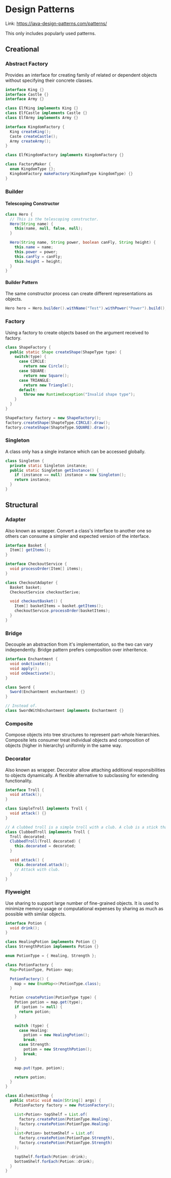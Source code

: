 # Design Patterns

Link: <https://java-design-patterns.com/patterns/>

This only includes popularly used patterns.

## Creational

### Abstract Factory

Provides an interface for creating family of related or dependent objects without specifying their concrete classes.

```java
interface King {}
interface Castle {}
interface Army {}

class ElfKing implements King {}
class ElfCastle implements Castle {}
class ElfArmy implements Army {}

interface KingdomFactory {
  King createKing();
  Caste createCastle();
  Army createArmy();
}

class ElfKingdomFactory implements KingdomFactory {}

class FactoryMaker {
  enum KingdomType {};
  KingdomFactory makeFactory(KingdomType kingdomType) {}
}
```

### Builder

#### Telescoping Constructor

```java
class Hero {
  // This is the telescoping constructor.
  Hero(String name) {
    this(name, null, false, null);
  }

  Hero(String name, String power, boolean canFly, String height) {
    this.name = name;
    this.power = power;
    this.canFly = canFly;
    this.height = height;
  }
}
```

#### Builder Pattern

The same constructor process can create different representations as objects.

```java
Hero hero = Hero.builder().withName("Test").withPower("Power").build();
```

### Factory

Using a factory to create objects based on the argument received to factory.

```java
class ShapeFactory {
  public static Shape createShape(ShapeType type) {
    switch(type) {
      case CIRCLE:
        return new Circle();
      case SQUARE:
        return new Square();
      case TRIANGLE:
        return new Triangle();
      default:
        throw new RuntimeException("Invalid shape type");
    }
  }
}

ShapeFactory factory = new ShapeFactory();
factory.createShape(ShapteType.CIRCLE).draw();
factory.createShape(ShapteType.SQUARE).draw();
```

### Singleton

A class only has a single instance which can be accessed globally.

```java
class Singleton {
  private static Singleton instance;
  public static Singleton getInstance() {
    if (instance == null) instance = new Singleton();
    return instance;
  }
}
```

## Structural

### Adapter

Also known as wrapper. Convert a class's interface to another one so others can consume a simpler and expected version of the interface.

```java
interface Basket {
  Item[] getItems();
}

interface CheckoutService {
  void processOrder(Item[] items);
}

class CheckoutAdapter {
  Basket basket;
  CheckoutService checkoutSerive;

  void checkoutBasket() {
    Item[] basketItems = basket.getItems();
    checkoutService.processOrder(basketItems);
  }
}
```

### Bridge

Decouple an abstraction from it's implementation, so the two can vary independently. Bridge pattern prefers composition over inheritence.

```java
interface Enchantment {
  void onActivate();
  void apply();
  void onDeactivate();
}

class Sword {
  Sword(Enchantment enchantment) {}
}

// Instead of.
class SwordWithEnchantment implements Enchantment {}
```

### Composite

Compose objects into tree structures to represent part-whole hierarchies. Composite lets consumer treat individual objects and composition of objects (higher in hierarchy) uniformly in the same way.

### Decorator

Also known as wrapper. Decorator allow attaching additional responsibilities to objects dynamically. A flexible alternative to subclassing for extending functionality.

```java
interface Troll {
  void attack();
}

class SimpleTroll implements Troll {
  void attack() {}
}

// A clubbed troll is a simple troll with a club. A club is a stick that can be used to hit.
class ClubbedTroll implements Troll {
  Troll decorated;
  ClubbedTroll(Troll decorated) {
    this.decorated = decorated;
  }

  void attack() {
    this.decorated.attack();
    // Attack with club.
  }
}
```

### Flyweight

Use sharing to support large number of fine-grained objects. It is used to minimize memory usage or computational expenses by sharing as much as possible with similar objects.

```java
interface Potion {
  void drink();
}

class HealingPotion implements Potion {}
class StrengthPotion implements Potion {}

enum PotionType = { Healing, Strength };

class PotionFactory {
  Map<PotionType, Potion> map;

  PotionFactory() {
    map = new EnumMap<>(PotionType.class);
  }

  Potion createPotion(PotionType type) {
    Potion potion = map.get(type);
    if (potion != null) {
      return potion;
    }

    switch (type) {
      case Healing:
        potion = new HealingPotion();
        break;
      case Strength:
        potion = new StrengthPotion();
        break;
    }

    map.put(type, potion);

    return potion;
  }
}

class AlchemistShop {
  public static void main(String[] args) {
    PotionFactory factory = new PotionFactory();

    List<Potion> topShelf = List.of(
      factory.createPotion(PotionType.Healing),
      factory.createPotion(PotionType.Healing)
    );
    List<Potion> bottomShelf = List.of(
      factory.createPotion(PotionType.Strength),
      factory.createPotion(PotionType.Strength)
    );

    topShelf.forEach(Potion::drink);
    bottomShelf.forEach(Potion::drink);
  }
}
```
